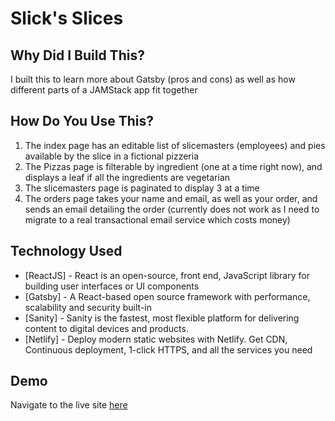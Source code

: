 # Slick's Slices

## Why Did I Build This?

I built this to learn more about Gatsby (pros and cons) as well as how different parts of a JAMStack app fit together

## How Do You Use This?

1. The index page has an editable list of slicemasters (employees) and pies available by the slice in a fictional pizzeria
2. The Pizzas page is filterable by ingredient (one at a time right now), and displays a leaf if all the ingredients are vegetarian
3. The slicemasters page is paginated to display 3 at a time
4. The orders page takes your name and email, as well as your order, and sends an email detailing the order (currently does not work as I need to migrate to a real transactional email service which costs money)

## Technology Used

- [ReactJS] - React is an open-source, front end, JavaScript library for building user interfaces or UI components
- [Gatsby] - A React-based open source framework with performance, scalability and security built-in
- [Sanity] - Sanity is the fastest, most flexible platform for delivering content to digital devices and products.
- [Netlify] - Deploy modern static websites with Netlify. Get CDN, Continuous deployment, 1-click HTTPS, and all the services you need

## Demo

Navigate to the live site [here](https://eager-brown-874e45.netlify.app/)
